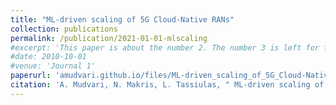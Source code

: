 ```yaml
---
title: "ML-driven scaling of 5G Cloud-Native RANs"
collection: publications
permalink: /publication/2021-01-01-mlscaling
#excerpt: 'This paper is about the number 2. The number 3 is left for future work.'
#date: 2010-10-01
#venue: 'Journal 1'
paperurl: 'amudvari.github.io/files/ML-driven_scaling_of_5G_Cloud-Native_RANs.pdf'
citation: 'A. Mudvari, N. Makris, L. Tassiulas, " ML-driven scaling of 5G Cloud-Native RANs," IEEE Global Communications Conference (GLOBECOM), 2021'
---
```

